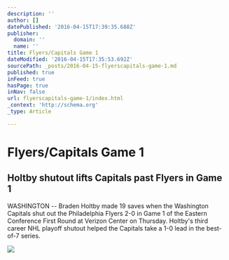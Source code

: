 ```yaml
---
description: ''
author: []
datePublished: '2016-04-15T17:39:35.688Z'
publisher:
  domain: ''
  name: ''
title: Flyers/Capitals Game 1
dateModified: '2016-04-15T17:35:53.692Z'
sourcePath: _posts/2016-04-15-flyerscapitals-game-1.md
published: true
inFeed: true
hasPage: true
inNav: false
url: flyerscapitals-game-1/index.html
_context: 'http://schema.org'
_type: Article

---
```

# Flyers/Capitals Game 1

<article style=""><h1>Holtby shutout lifts Capitals past Flyers in Game 1</h1><p>WASHINGTON -- Braden Holtby made 19 saves when the Washington Capitals shut out the Philadelphia Flyers 2-0 in Game 1 of the Eastern Conference First Round at Verizon Center on Thursday. Holtby's third career NHL playoff shutout helped the Capitals take a 1-0 lead in the best-of-7 series.</p><img src="https://nhl.bamcontent.com/images/photos/280313464/1024x576/cut.jpg" /></article>